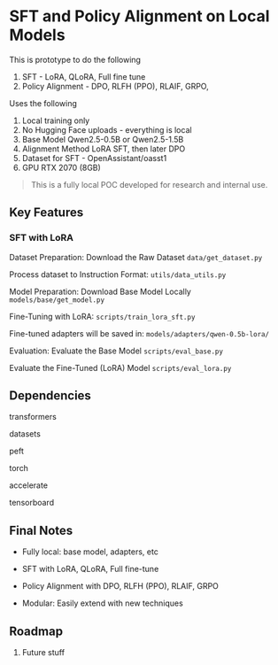 
# SFT and Policy Alignment on Local Models

This is prototype to do the following
1. SFT - LoRA, QLoRA, Full fine tune 
2. Policy Alignment - DPO, RLFH (PPO), RLAIF, GRPO,

Uses the following 
1. Local training only
2. No Hugging Face uploads - everything is local
3. Base Model Qwen2.5-0.5B or Qwen2.5-1.5B
4. Alignment Method LoRA SFT, then later DPO
5. Dataset for SFT - OpenAssistant/oasst1
6. GPU RTX 2070 (8GB)

> This is a fully local POC developed for research and internal use.
 
## Key Features

### SFT with LoRA 
Dataset Preparation:
Download the Raw Dataset
```data/get_dataset.py```

Process dataset to Instruction Format:
```utils/data_utils.py```

Model Preparation:
Download Base Model Locally
```models/base/get_model.py```

Fine-Tuning with LoRA:
```scripts/train_lora_sft.py```

Fine-tuned adapters will be saved in:
```models/adapters/qwen-0.5b-lora/```

Evaluation:
Evaluate the Base Model
```scripts/eval_base.py```
 
Evaluate the Fine-Tuned (LoRA) Model
```scripts/eval_lora.py```

## Dependencies 

transformers

datasets

peft

torch

accelerate

tensorboard

 

## Final Notes
- Fully local: base model, adapters, etc

- SFT with LoRA, QLoRA, Full fine-tune

- Policy Alignment with DPO, RLFH (PPO), RLAIF, GRPO

- Modular: Easily extend with new techniques


## Roadmap
 1. Future stuff


